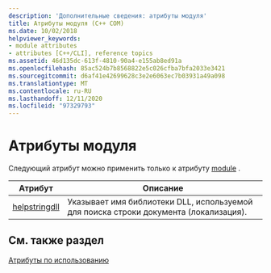 ```yaml
---
description: 'Дополнительные сведения: атрибуты модуля'
title: Атрибуты модуля (C++ COM)
ms.date: 10/02/2018
helpviewer_keywords:
- module attributes
- attributes [C++/CLI], reference topics
ms.assetid: 46d135dc-613f-4810-90a4-e155ab8ed91a
ms.openlocfilehash: 85ac524b7b8568822e5c026cfba7bfa2033e3421
ms.sourcegitcommit: d6af41e42699628c3e2e6063ec7b03931a49a098
ms.translationtype: MT
ms.contentlocale: ru-RU
ms.lasthandoff: 12/11/2020
ms.locfileid: "97329793"
---
```

# <a name="module-attributes"></a>Атрибуты модуля

Следующий атрибут можно применить только к атрибуту [module](module-cpp.md) .

|Атрибут|Описание|
|---------------|-----------------|
|[helpstringdll](helpstringdll.md)|Указывает имя библиотеки DLL, используемой для поиска строки документа (локализация).|

## <a name="see-also"></a>См. также раздел

[Атрибуты по использованию](attributes-by-usage.md)
